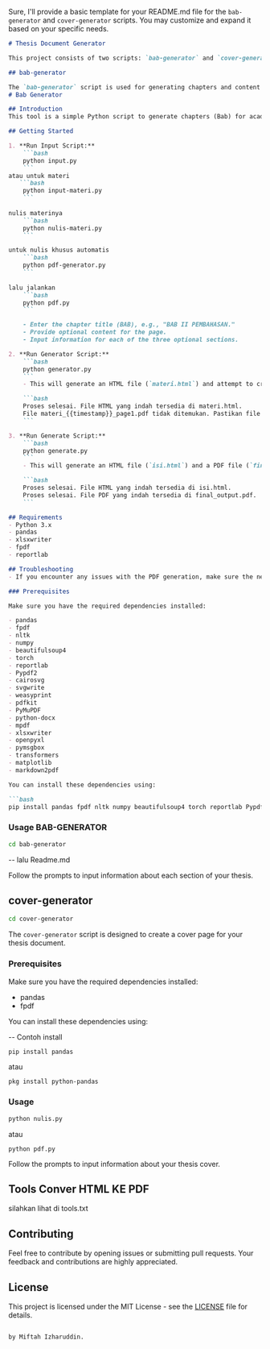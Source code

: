 Sure, I'll provide a basic template for your README.md file for the `bab-generator` and `cover-generator` scripts. You may customize and expand it based on your specific needs.

```markdown
# Thesis Document Generator

This project consists of two scripts: `bab-generator` and `cover-generator`, designed to streamline the process of generating thesis documents.

## bab-generator

The `bab-generator` script is used for generating chapters and content for your thesis document. It takes user input for various sections, subheadings, and optional content and generates an HTML file that can be further converted into a PDF document.
# Bab Generator

## Introduction
This tool is a simple Python script to generate chapters (Bab) for academic purposes, such as thesis or research papers. It prompts the user for input including the chapter title, optional content for the page, and subheadings with their respective optional content. The generated output includes an HTML file and a PDF file.

## Getting Started

1. **Run Input Script:**
    ```bash
    python input.py
    ```
atau untuk materi   
   ```bash
    python input-materi.py
    ```
	
nulis materinya
    ```bash
    python nulis-materi.py
    ```

untuk nulis khusus automatis	
    ```bash
    python pdf-generator.py
    ```
	
lalu jalankan
    ```bash
    python pdf.py
    ```

    - Enter the chapter title (BAB), e.g., "BAB II PEMBAHASAN."
    - Provide optional content for the page.
    - Input information for each of the three optional sections.

2. **Run Generator Script:**
    ```bash
    python generator.py
    ```
    - This will generate an HTML file (`materi.html`) and attempt to create a PDF file (`materi_{{timestamp}}_page1.pdf`) using the ReportLab library. If the PDF creation fails, you will receive a message indicating the issue.

    ```bash
    Proses selesai. File HTML yang indah tersedia di materi.html.
    File materi_{{timestamp}}_page1.pdf tidak ditemukan. Pastikan file PDF dari ReportLab sudah terbuat.
    ```

3. **Run Generate Script:**
    ```bash
    python generate.py
    ```
    - This will generate an HTML file (`isi.html`) and a PDF file (`final_output.pdf`) using the provided input.

    ```bash
    Proses selesai. File HTML yang indah tersedia di isi.html.
    Proses selesai. File PDF yang indah tersedia di final_output.pdf.
    ```

## Requirements
- Python 3.x
- pandas
- xlsxwriter
- fpdf
- reportlab

## Troubleshooting
- If you encounter any issues with the PDF generation, make sure the necessary libraries (`fpdf` and `reportlab`) are installed.

### Prerequisites

Make sure you have the required dependencies installed:

- pandas
- fpdf
- nltk
- numpy
- beautifulsoup4
- torch
- reportlab
- Pypdf2
- cairosvg
- svgwrite
- weasyprint
- pdfkit
- PyMuPDF
- python-docx
- mpdf
- xlsxwriter
- openpyxl
- pymsgbox
- transformers
- matplotlib
- markdown2pdf

You can install these dependencies using:

```bash
pip install pandas fpdf nltk numpy beautifulsoup4 torch reportlab Pypdf2 cairosvg svgwrite weasyprint pdfkit PyMuPDF python-docx mpdf xlsxwriter openpyxl pymsgbox transformers matplotlib markdown2pdf
```

### Usage BAB-GENERATOR

```bash
cd bab-generator
```
-- lalu Readme.md

Follow the prompts to input information about each section of your thesis.

## cover-generator

```bash
cd cover-generator
```

The `cover-generator` script is designed to create a cover page for your thesis document.

### Prerequisites

Make sure you have the required dependencies installed:

- pandas
- fpdf

You can install these dependencies using:


-- Contoh install

```bash
pip install pandas
```

atau 

```
pkg install python-pandas
```

### Usage

```bash
python nulis.py
```
atau 

```
python pdf.py
```

Follow the prompts to input information about your thesis cover.

## Tools Conver HTML KE PDF

silahkan lihat di tools.txt

## Contributing

Feel free to contribute by opening issues or submitting pull requests. Your feedback and contributions are highly appreciated.

## License

This project is licensed under the MIT License - see the [LICENSE](LICENSE) file for details.
```

by Miftah Izharuddin.